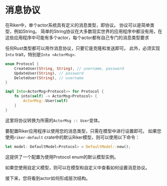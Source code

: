 # 消息协议

在Riker中，单个actor系统具有定义的消息类型，即协议。 协议可以是简单类型，例如String。 简单的String协议在大多数现实世界的应用程序中都没有用，在这些应用程序中可能有多个actor，每个actor都有自己专门的消息类型要求

任何Rust类型都可以用作消息协议，只要它是克隆和发送即可。 此外，必须实现`Into` trait，特别是`Into <ActorMsg>`.

```rust
enum Protocol {
    CreateUser(String, String), // username, password
    UpdateUser(String), // password
    DeleteUser(String), // username
}

impl Into<ActorMsg<Protocol>> for Protocol {
    fn into(self) -> ActorMsg<Protocol> {
        ActorMsg::User(self)
    }
}
```

这里将协议转换为所需的`ActorMsg :: User`变体。

要配置Riker应用程序以使用您的消息类型，只需在模型中进行设置即可。 如果您使用`riker-default` crate中的默认Riker模型，则可以使用以下命令：

```rust
let model: DefaultModel<Protocol> = DefaultModel::new();
```

这提供了一个配置为使用Protocol enum的默认模型实例。

如果您使用自定义模型，则可以在模型和自定义中查看如何设置消息协议。

接下来，您将看到actor如何形成层次结构。
